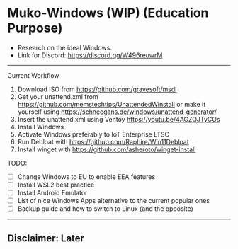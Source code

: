 # Muko-Windows (WIP) (Education Purpose)
- Research on the ideal Windows.
- Link for Discord: https://discord.gg/W496reuwrM

---

Current Workflow
1. Download ISO from https://github.com/gravesoft/msdl
2. Get your unattend.xml from https://github.com/memstechtips/UnattendedWinstall or make it yourself using https://schneegans.de/windows/unattend-generator/
3. Insert the unattend.xml using Ventoy https://youtu.be/4AGZQJTyCOs
4. Install Windows
5. Activate Windows preferably to IoT Enterprise LTSC
6. Run Debloat with https://github.com/Raphire/Win11Debloat
7. Install winget with https://github.com/asheroto/winget-install

TODO:
- [ ] Change Windows to EU to enable EEA features
- [ ] Install WSL2 best practice
- [ ] Install Android Emulator
- [ ] List of nice Windows Apps alternative to the current popular ones
- [ ] Backup guide and how to switch to Linux (and the opposite)

---
## Disclaimer: Later
